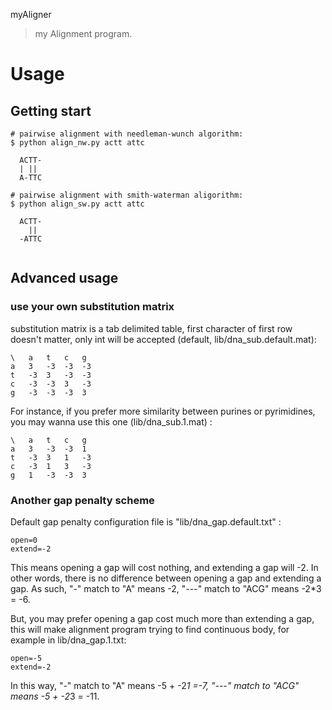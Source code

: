 myAligner
> my Alignment program.

# Usage
## Getting start
```
# pairwise alignment with needleman-wunch algorithm:
$ python align_nw.py actt attc

  ACTT-
  | ||   
  A-TTC

# pairwise alignment with smith-waterman aligorithm:
$ python align_sw.py actt attc

  ACTT-
    || 
  -ATTC


```
## Advanced usage
### use your own substitution matrix
substitution matrix is a tab delimited table, first character of first row doesn't matter, only int will be accepted (default, lib/dna_sub.default.mat):
```
\	a	t	c	g
a	3	-3	-3	-3
t	-3	3	-3	-3
c	-3	-3	3	-3
g	-3	-3	-3	3
```
For instance, if you prefer more similarity between purines or pyrimidines, you may wanna use this one (lib/dna_sub.1.mat) :
```
\	a	t	c	g
a	3	-3	-3	1
t	-3	3	1	-3
c	-3	1	3	-3
g	1	-3	-3	3
```
### Another gap penalty scheme
Default gap penalty configuration file is "lib/dna_gap.default.txt" :
```
open=0
extend=-2
```
This means opening a gap will cost nothing, and extending a gap will -2. In other words, there is no difference between opening a gap and extending a gap. As such, "-" match to "A" means -2, "---" match to "ACG" means -2*3 = -6.

But, you may prefer opening a gap cost much more than extending a gap, this will make alignment program trying to find continuous body, for example in lib/dna_gap.1.txt:
```
open=-5
extend=-2
```
In this way, "-" match to "A" means -5 + -2*1 =-7, "---" match to "ACG" means -5 + -2*3 = -11.



